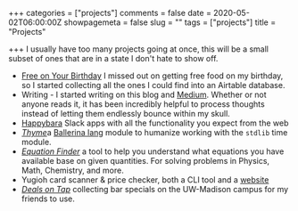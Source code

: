+++
categories = ["projects"]
comments = false
date = 2020-05-02T06:00:00Z
showpagemeta = false
slug = ""
tags = ["projects"]
title = "Projects"

+++
I usually have too many projects going at once, this will be a small subset of ones that are in a state I don't hate to show off.

* [Free on Your Birthday](https://freeonyourbirthday.co) I missed out on getting free food on my birthday, so I started collecting all the ones I could find into an Airtable database.
* Writing - I started writing on this blog and [Medium](https://maybekevinquinn.medium.com/). Whether or not anyone reads it, it has been incredibly helpful to process thoughts instead of letting them endlessly bounce within my skull.
* [Happybara](https://happybara.io) Slack apps with all the functionality you expect from the web
* [_Thyme_](https://central.ballerina.io/i_dont_remember/thyme)a [Ballerina lang](https://ballerina.io/ "Ballerina Lang site") module to humanize working with the `stdlib` time module.
* [_Equation Finder_](https://equation-finder.netlify.app/) a tool to help you understand what equations you have available base on given quantities. For solving problems in Physics, Math, Chemistry, and more.
* Yugioh card scanner & price checker, both a CLI tool and a [website](https://yugiohprices.netlify.app/ "Yu-Gi-Oh Card Prices")
* [_Deals on Tap_](https://dealsontap.netlify.app/ "Deals on Tap: bar specials at UW-Madison") collecting bar specials on the UW-Madison campus for my friends to use.

